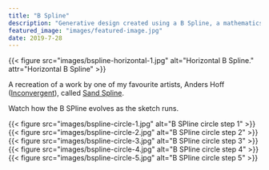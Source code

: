 ```yaml
---
title: "B Spline"
description: "Generative design created using a B Spline, a mathematics concept of using nodes to control the curve of a line."
featured_image: "images/featured-image.jpg"
date: 2019-7-28
---
```

{{< figure src="images/bspline-horizontal-1.jpg" alt="Horizontal B Spline." attr="Horizontal B Spline" >}}

A recreation of a work by one of my favourite artists, Anders Hoff ([Inconvergent](https://inconvergent.net)), called [Sand Spline](https://inconvergent.net/generative/sand-spline/).

Watch how the B SPline evolves as the sketch runs.

{{< figure src="images/bspline-circle-1.jpg" alt="B SPline circle step 1" >}}
{{< figure src="images/bspline-circle-2.jpg" alt="B SPline circle step 2" >}}
{{< figure src="images/bspline-circle-3.jpg" alt="B SPline circle step 3" >}}
{{< figure src="images/bspline-circle-4.jpg" alt="B SPline circle step 4" >}}
{{< figure src="images/bspline-circle-5.jpg" alt="B SPline circle step 5" >}}